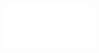 ![Set equality](../../../../../Attachments/2.%20Mathematics/1.%20Pure%20mathematics/Mathematical%20logic/Set%20theory/Concepts/Set%20equality/IMG-20240214165832460.pdf)